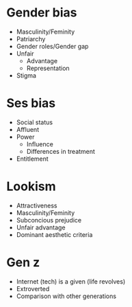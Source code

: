 # Gender bias

- Masculinity/Feminity
- Patriarchy
- Gender roles/Gender gap
- Unfair
	- Advantage
	- Representation
- Stigma

# Ses bias

- Social status
- Affluent
- Power
	- Influence
	- Differences in treatment
- Entitlement

# Lookism

- Attractiveness
- Masculinity/Feminity
- Subconcious prejudice
- Unfair advantage
- Dominant aesthetic criteria

# Gen z

- Internet (tech) is a given (life revolves)
- Extroverted
- Comparison with other generations

